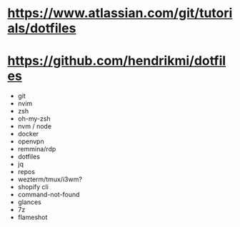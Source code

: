 # https://www.atlassian.com/git/tutorials/dotfiles

# https://github.com/hendrikmi/dotfiles

- git
- nvim
- zsh
- oh-my-zsh
- nvm / node
- docker
- openvpn
- remmina/rdp
- dotfiles
- jq
- repos
- wezterm/tmux/i3wm?
- shopify cli
- command-not-found
- glances
- 7z
- flameshot
